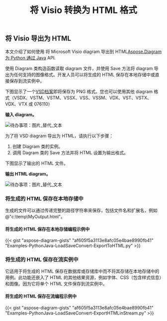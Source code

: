 ﻿---
title: 将 Visio 转换为 HTML 格式
linktitle: 将 Visio 转换为 HTML
type: docs
weight: 30
url: /zh/python-java/convert-visio-to-html/
description: This topic show you how to convert Visio to html formats using Aspose.Diagram for Python via Java. Convert VSD, VSS, VDW, VST, VSDX, VSSX, VSTX, VSDM, VSTM, VSSM to html with a few lines of code.
---
## **将 Visio 导出为 HTML** ##
本文介绍了如何使用 将 Microsoft Visio diagram 导出到 HTML[Aspose.Diagram 为 Python 通过 Java](https://products.aspose.com/diagram/python-java/) API.

使用 Diagram 类构造函数读取 diagram 文件，并使用 Save 方法将 diagram 导出为任何支持的图像格式。开发人员可以将生成的 HTML 保存在本地存储中或直接保存到流实例中。

下图显示了一个[VSD档案](ExportToHTML.vsd)即将保存为 PNG 格式。您也可以使用其他 diagram 格式（VSDX、VSTM、VSTM、VSSX、VSS、VSSM、VDX、VST、VSTX、VDX、VTX 或 076110）

**输入 diagram。**

![待办事项：图片_替代_文本](http://i.imgur.com/YX4BNNq.png)

为了将 VSD diagram 导出为 HTML，请执行以下步骤：

1. 创建 Diagram 类的实例。
1. 调用 Dagram 类的 Save 方法并将 HTML 设置为输出格式。

下图显示了输出的 HTML 文件。

**输出 HTML diagram。**

![待办事项：图片_替代_文本](http://i.imgur.com/syavUqI.png)

### **将生成的 HTML 保存在本地存储中**
生成的文件可以通过传递完整的路径字符串来保存，包括文件名和扩展名，例如@"c:\temp\MyOutput.html"。

#### **将生成的 HTML 保存在本地存储编程示例中**
{{< gist "aspose-diagram-gists" "af605f5a3113e8afc05e4bae8990fb41" "Examples-PythonJava-LoadSaveConvert-ExportToHTML.py" >}}



### **将生成的 HTML 保存在流实例中**
它适用于将生成的 HTML 保存在数据库或存储库中而不将其存储在本地存储中的用例。此功能还嵌入了 HTML 的其他结果资源，例如字体、CSS（包含样式信息）和图像。因为它将单个 HTML 文件保存到流实例中。
#### **将生成的 HTML 保存在流编程示例中**
{{< gist "aspose-diagram-gists" "af605f5a3113e8afc05e4bae8990fb41" "Examples-PythonJava-LoadSaveConvert-ExportHTMLinStream.py" >}}
